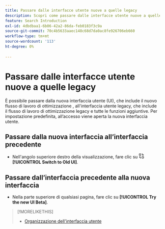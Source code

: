 ```yaml
---
title: Passare dalle interfacce utente nuove a quelle legacy
description: Scopri come passare dalle interfacce utente nuove a quelle legacy.
feature: Search Introduction
exl-id: 4dbdbaa1-6b06-42a2-86da-feb0183f3c9a
source-git-commit: 70c4b5633aaec148c68d7da0ac8fe926706eb660
workflow-type: tm+mt
source-wordcount: '113'
ht-degree: 0%

---
```


# Passare dalle interfacce utente nuove a quelle legacy

È possibile passare dalla nuova interfaccia utente (UI), che include il nuovo flusso di lavoro di ottimizzazione <!-- default optimization workflow -->, all&#39;interfaccia utente legacy, che include il flusso di lavoro di ottimizzazione legacy e tutte le funzioni aggiuntive. Per impostazione predefinita, all’accesso viene aperta la nuova interfaccia utente.

## Passare dalla nuova interfaccia all’interfaccia precedente

* Nell&#39;angolo superiore destro della visualizzazione, fare clic su ![Passa alla vecchia interfaccia](/help/search-social-commerce/assets/switch-to-old-ui.png "Passa alla vecchia interfaccia") **[!UICONTROL Switch to Old UI]**.

## Passare dall’interfaccia precedente alla nuova interfaccia

* Nella parte superiore di qualsiasi pagina, fare clic su **[!UICONTROL Try the new UI Beta]**.

<!-- CHANGING ICON/location/wording WITH GA :

* In the upper right of any page, click **[!UICONTROL Switch to New UI]**.

 -->

>[!MORELIKETHIS]
>
>* [Organizzazione dell&#39;interfaccia utente](user-interface.md)
